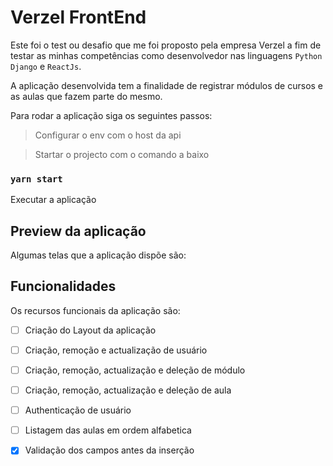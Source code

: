 # Verzel FrontEnd

Este foi o test ou desafio que me foi proposto pela empresa Verzel a fim de testar as minhas competências como desenvolvedor nas linguagens `Python Django` e `ReactJs`.

A aplicação desenvolvida tem a finalidade de registrar módulos de cursos e as aulas que fazem parte do mesmo.

Para rodar a aplicação siga os seguintes passos:

> Configurar o env com o host da api

> Startar o projecto com o comando a baixo

### `yarn start`

Executar a aplicação

## Preview da aplicação

Algumas telas que a aplicação dispõe são:


## Funcionalidades

Os recursos funcionais da aplicação são:

- [ ] Criação do Layout da aplicação
- [ ] Criação, remoção e actualização de usuário
- [ ] Criação, remoção, actualização e deleção de módulo
- [ ] Criação, remoção, actualização e deleção de aula
- [ ] Authenticação de usuário
- [ ] Listagem das aulas em ordem alfabetica
- [x] Validação dos campos antes da inserção

